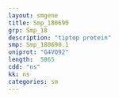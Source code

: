 ```yaml
---
layout: smgene
title: Smp_180690
grp: Smp_18
description: "tiptop protein"
smp: Smp_180690.1
uniprot: "G4VQ92"
length:  5865
cdd: "ns"
kk: ns
categories: sm
---
```

